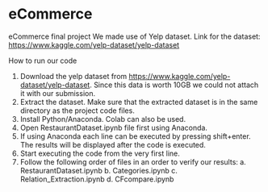 # eCommerce
eCommerce final project
We made use of Yelp dataset. 
Link for the dataset: https://www.kaggle.com/yelp-dataset/yelp-dataset

How to run our code

   1.	Download the yelp dataset from https://www.kaggle.com/yelp-dataset/yelp-dataset. Since this data is worth 10GB we could not attach         it with our submission.
   2.	Extract the dataset. Make sure that the extracted dataset is in the same directory as the project code files.
   3.	Install Python/Anaconda. Colab can also be used.
   4.	Open RestaurantDataset.ipynb file first using Anaconda.
   5.	If using Anaconda each line can be executed by pressing shift+enter. The results will be displayed after the code is executed.
   6.	Start executing the code from the very first line.
   7.	Follow the following order of files in an order to verify our results:
                          a.	RestaurantDataset.ipynb
                          b.	Categories.ipynb
                          c.	Relation_Extraction.ipynb
                          d.	CFcompare.ipynb

